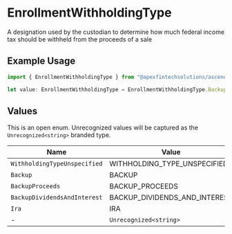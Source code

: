 # EnrollmentWithholdingType

A designation used by the custodian to determine how much federal income tax should be withheld from the proceeds of a sale

## Example Usage

```typescript
import { EnrollmentWithholdingType } from "@apexfintechsolutions/ascend-sdk/models/components";

let value: EnrollmentWithholdingType = EnrollmentWithholdingType.Backup;
```

## Values

This is an open enum. Unrecognized values will be captured as the `Unrecognized<string>` branded type.

| Name                          | Value                         |
| ----------------------------- | ----------------------------- |
| `WithholdingTypeUnspecified`  | WITHHOLDING_TYPE_UNSPECIFIED  |
| `Backup`                      | BACKUP                        |
| `BackupProceeds`              | BACKUP_PROCEEDS               |
| `BackupDividendsAndInterest`  | BACKUP_DIVIDENDS_AND_INTEREST |
| `Ira`                         | IRA                           |
| -                             | `Unrecognized<string>`        |